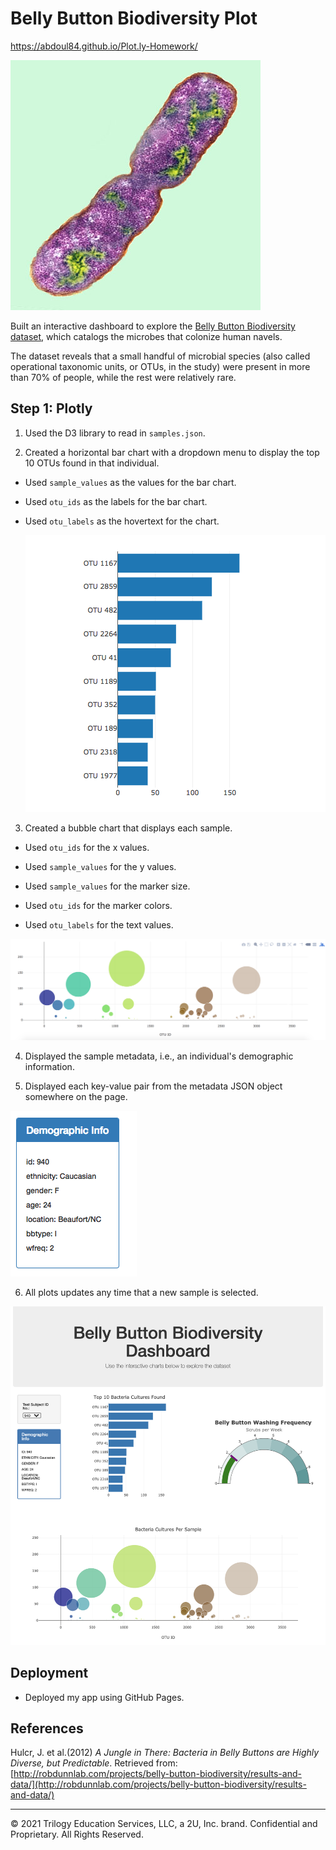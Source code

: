 # Belly Button Biodiversity Plot

 https://abdoul84.github.io/Plot.ly-Homework/
 
![Bacteria by filterforge.com](Images/bacteria.jpg)

Built an interactive dashboard to explore the [Belly Button Biodiversity dataset](http://robdunnlab.com/projects/belly-button-biodiversity/), which catalogs the microbes that colonize human navels.

The dataset reveals that a small handful of microbial species (also called operational taxonomic units, or OTUs, in the study) were present in more than 70% of people, while the rest were relatively rare.

## Step 1: Plotly

1. Used the D3 library to read in `samples.json`.

2. Created a horizontal bar chart with a dropdown menu to display the top 10 OTUs found in that individual.

* Used `sample_values` as the values for the bar chart.

* Used `otu_ids` as the labels for the bar chart.

* Used `otu_labels` as the hovertext for the chart.

  ![bar Chart](Images/hw01.png)

3. Created a bubble chart that displays each sample.

* Used `otu_ids` for the x values.

* Used `sample_values` for the y values.

* Used `sample_values` for the marker size.

* Used `otu_ids` for the marker colors.

* Used `otu_labels` for the text values.

![Bubble Chart](Images/bubble_chart.png)

4. Displayed the sample metadata, i.e., an individual's demographic information.

5. Displayed each key-value pair from the metadata JSON object somewhere on the page.

![hw](Images/hw03.png)

6.  All plots updates any time that a new sample is selected.

![hw](Images/hw02.png)

## Deployment

* Deployed my app using GitHub Pages.


## References

Hulcr, J. et al.(2012) _A Jungle in There: Bacteria in Belly Buttons are Highly Diverse, but Predictable_. Retrieved from: [http://robdunnlab.com/projects/belly-button-biodiversity/results-and-data/](http://robdunnlab.com/projects/belly-button-biodiversity/results-and-data/)

- - -

© 2021 Trilogy Education Services, LLC, a 2U, Inc. brand. Confidential and Proprietary. All Rights Reserved.
